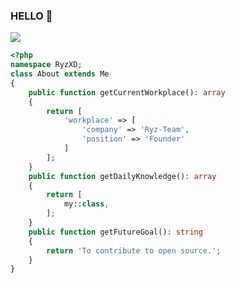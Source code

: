 ### HELLO 👋

![](https://visitor-badge.glitch.me/badge?page_id=ryz-code.ryz-code)

```php
<?php
namespace RyzXD;
class About extends Me
{
    public function getCurrentWorkplace(): array
    {
        return [
            'workplace' => [
                'company' => 'Ryz-Team',
                'position' => 'Founder'         
            ]
        ];
    }
    public function getDailyKnowledge(): array
    {
        return [
            my::class,
        ];
    }
    public function getFutureGoal(): string
    {
        return 'To contribute to open source.';
    }
}
```
